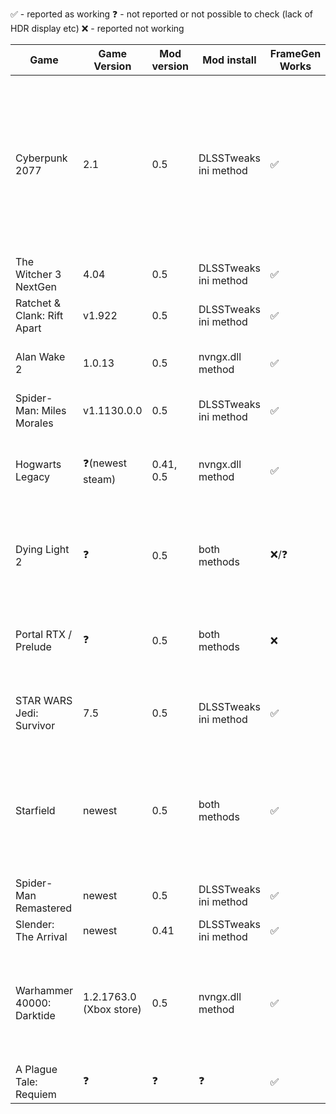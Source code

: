 ✅ - reported as working
❓ - not reported or not possible to check (lack of HDR display etc)
❌ - reported not working

| Game                        | Game Version | Mod version | Mod install | FrameGen Works | Ingame HDR | Other issues                                           |
|-----------------------------|---------|-------------|-------------|-------|------------|----------------------------------------------------------------------|
| Cyberpunk 2077              | 2.1     | 0.5         | DLSSTweaks ini method  | ✅     | ✅          | Ghosting/artifact line at the bottem of the screen when driving fast, reported no ghosting when using no upscale/FSR2 upscale instead of DLSS, can be issue of DLSS upscale or FG bug |
| The Witcher 3 NextGen       | 4.04    | 0.5         | DLSSTweaks ini method  | ✅     | ✅          | Looks like no issues                                   |
| Ratchet & Clank: Rift Apart | v1.922  | 0.5         | DLSSTweaks ini method  | ✅     | ✅          | Garbled UI even without any upscale enabled            |
| Alan Wake 2                 | 1.0.13  | 0.5         | nvngx.dll method       | ✅     | ✅          | Ghosting around player character in DLSS upscale mode  |
| Spider-Man: Miles Morales   | v1.1130.0.0  | 0.5    | DLSSTweaks ini method  | ✅     | ❓ | Looks like no issues                          |
| Hogwarts Legacy             | ❓(newest steam)  | 0.41, 0.5  | nvngx.dll method  | ✅ | ❓ | No UI artifacts, can not use DLSS Sharpening with FG, causes game crash  |
| Dying Light 2               | ❓      | 0.5         | both methods            | ❌/❓   | ❓ | both install methods reported not working / some people report nvngx.dll method works |
| Portal RTX / Prelude        | ❓      | 0.5         | both methods            | ❌     | ❓ | both install methods reported not working, no FG available or crashing   |
| STAR WARS Jedi: Survivor    | 7.5     | 0.5         | DLSSTweaks ini method  | ✅     | ❓ | User had to rename nvngx.dll to dxgi.dll to make it work   |
| Starfield                   | newest  | 0.5        | both methods           | ✅     | ❓ | Looks to be okay, but nvngx.dll method can crash when travelling between planets, dlsstweaks ini does not  |
| Spider-Man Remastered       | newest  | 0.5        | DLSSTweaks ini method  | ✅     | ❓ | Looks like no issues |
| Slender: The Arrival        | newest  | 0.41       | DLSSTweaks ini method  | ✅     | ❓ | Looks like no issues |
| Warhammer 40000: Darktide   | 1.2.1763.0 (Xbox store) | 0.5 | nvngx.dll method | ✅     | ✅ Windows Auto HDR, no ingame HDR support | Ghosting in UI, as well as weapon model but only when turning fast. Doesn't ghost while running/walking or turning slowly |
| A Plague Tale: Requiem      | ❓      | ❓          | ❓                     | ✅     | ❓ | Reported working, without details |
